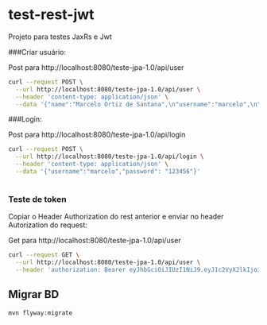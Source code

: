 # test-rest-jwt

Projeto para testes JaxRs e Jwt

###Criar usuário:

Post para http://localhost:8080/teste-jpa-1.0/api/user

```sh
curl --request POST \
  --url http://localhost:8080/teste-jpa-1.0/api/user \
  --header 'content-type: application/json' \
  --data '{"name":"Marcelo Ortiz de Santana",\n"username":"marcelo",\n"password": "123456"}'

```

###Login:

Post para http://localhost:8080/teste-jpa-1.0/api/login

```sh
curl --request POST \
  --url http://localhost:8080/teste-jpa-1.0/api/login \
  --header 'content-type: application/json' \
  --data '{"username":"marcelo","password": "123456"}'  
  
```

### Teste de token

Copiar o Header Authorization do rest anterior e enviar no header Autorization do request:

Get para http://localhost:8080/teste-jpa-1.0/api/user

```sh
curl --request GET \
  --url http://localhost:8080/teste-jpa-1.0/api/user \
  --header 'authorization: Bearer eyJhbGciOiJIUzI1NiJ9.eyJ1c2VyX2lkIjoiMSIsInVzZXJuYW1lIjoibWFyY2VsbyJ9.XAVosyc3voE1KK5Tzs0rgogY0bEVFaj17EUEDcJqGgU'
```

## Migrar BD

```
mvn flyway:migrate
```